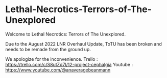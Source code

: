 # Lethal-Necrotics-Terrors-of-The-Unexplored
Welcome to Lethal Necrotics: Terrors of The Unexplored.

Due to the August 2022 LNR Overhaul Update, ToTU has been broken and needs to be remade from the ground up.

We apologize for the inconvenience.
Trello : https://trello.com/c/S8utZd7l/12-project-cephalgia
Youtube : https://www.youtube.com/@anaveragebeanmann

